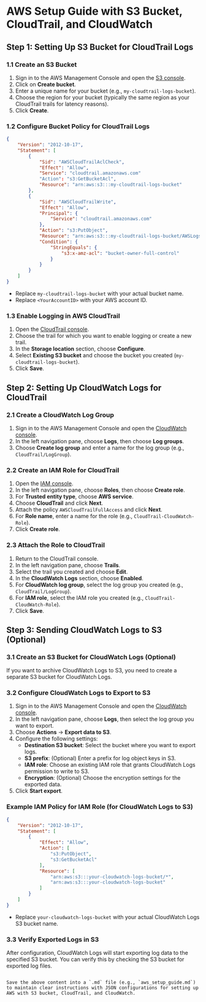 
# AWS Setup Guide with S3 Bucket, CloudTrail, and CloudWatch

## Step 1: Setting Up S3 Bucket for CloudTrail Logs

### 1.1 Create an S3 Bucket
1. Sign in to the AWS Management Console and open the [S3 console](https://console.aws.amazon.com/s3/).
2. Click on **Create bucket**.
3. Enter a unique name for your bucket (e.g., `my-cloudtrail-logs-bucket`).
4. Choose the region for your bucket (typically the same region as your CloudTrail trails for latency reasons).
5. Click **Create**.

### 1.2 Configure Bucket Policy for CloudTrail Logs
```json
{
    "Version": "2012-10-17",
    "Statement": [
        {
            "Sid": "AWSCloudTrailAclCheck",
            "Effect": "Allow",
            "Service": "cloudtrail.amazonaws.com"
            "Action": "s3:GetBucketAcl",
            "Resource": "arn:aws:s3:::my-cloudtrail-logs-bucket"
        },
        {
            "Sid": "AWSCloudTrailWrite",
            "Effect": "Allow",
            "Principal": {
                "Service": "cloudtrail.amazonaws.com"
            },
            "Action": "s3:PutObject",
            "Resource": "arn:aws:s3:::my-cloudtrail-logs-bucket/AWSLogs/<YourAccountID>/*",
            "Condition": {
                "StringEquals": {
                    "s3:x-amz-acl": "bucket-owner-full-control"
                }
            }
        }
    ]
}
```
- Replace `my-cloudtrail-logs-bucket` with your actual bucket name.
- Replace `<YourAccountID>` with your AWS account ID.

### 1.3 Enable Logging in AWS CloudTrail
1. Open the [CloudTrail console](https://console.aws.amazon.com/cloudtrail).
2. Choose the trail for which you want to enable logging or create a new trail.
3. In the **Storage location** section, choose **Configure**.
4. Select **Existing S3 bucket** and choose the bucket you created (`my-cloudtrail-logs-bucket`).
5. Click **Save**.

## Step 2: Setting Up CloudWatch Logs for CloudTrail

### 2.1 Create a CloudWatch Log Group
1. Sign in to the AWS Management Console and open the [CloudWatch console](https://console.aws.amazon.com/cloudwatch).
2. In the left navigation pane, choose **Logs**, then choose **Log groups**.
3. Choose **Create log group** and enter a name for the log group (e.g., `CloudTrail/LogGroup`).

### 2.2 Create an IAM Role for CloudTrail
1. Open the [IAM console](https://console.aws.amazon.com/iam/).
2. In the left navigation pane, choose **Roles**, then choose **Create role**.
3. For **Trusted entity type**, choose **AWS service**.
4. Choose **CloudTrail** and click **Next**.
5. Attach the policy `AWSCloudTrailFullAccess` and click **Next**.
6. For **Role name**, enter a name for the role (e.g., `CloudTrail-CloudWatch-Role`).
7. Click **Create role**.

### 2.3 Attach the Role to CloudTrail
1. Return to the CloudTrail console.
2. In the left navigation pane, choose **Trails**.
3. Select the trail you created and choose **Edit**.
4. In the **CloudWatch Logs** section, choose **Enabled**.
5. For **CloudWatch log group**, select the log group you created (e.g., `CloudTrail/LogGroup`).
6. For **IAM role**, select the IAM role you created (e.g., `CloudTrail-CloudWatch-Role`).
7. Click **Save**.

## Step 3: Sending CloudWatch Logs to S3 (Optional)

### 3.1 Create an S3 Bucket for CloudWatch Logs (Optional)
If you want to archive CloudWatch Logs to S3, you need to create a separate S3 bucket for CloudWatch Logs.

### 3.2 Configure CloudWatch Logs to Export to S3
1. Sign in to the AWS Management Console and open the [CloudWatch console](https://console.aws.amazon.com/cloudwatch).
2. In the left navigation pane, choose **Logs**, then select the log group you want to export.
3. Choose **Actions** -> **Export data to S3**.
4. Configure the following settings:
   - **Destination S3 bucket**: Select the bucket where you want to export logs.
   - **S3 prefix**: (Optional) Enter a prefix for log object keys in S3.
   - **IAM role**: Choose an existing IAM role that grants CloudWatch Logs permission to write to S3.
   - **Encryption**: (Optional) Choose the encryption settings for the exported data.
5. Click **Start export**.

### Example IAM Policy for IAM Role (for CloudWatch Logs to S3)
```json
{
    "Version": "2012-10-17",
    "Statement": [
        {
            "Effect": "Allow",
            "Action": [
                "s3:PutObject",
                "s3:GetBucketAcl"
            ],
            "Resource": [
                "arn:aws:s3:::your-cloudwatch-logs-bucket/*",
                "arn:aws:s3:::your-cloudwatch-logs-bucket"
            ]
        }
    ]
}
```
- Replace `your-cloudwatch-logs-bucket` with your actual CloudWatch Logs S3 bucket name.

### 3.3 Verify Exported Logs in S3
After configuration, CloudWatch Logs will start exporting log data to the specified S3 bucket. You can verify this by checking the S3 bucket for exported log files.
```

Save the above content into a `.md` file (e.g., `aws_setup_guide.md`) to maintain clear instructions with JSON configurations for setting up AWS with S3 bucket, CloudTrail, and CloudWatch.
